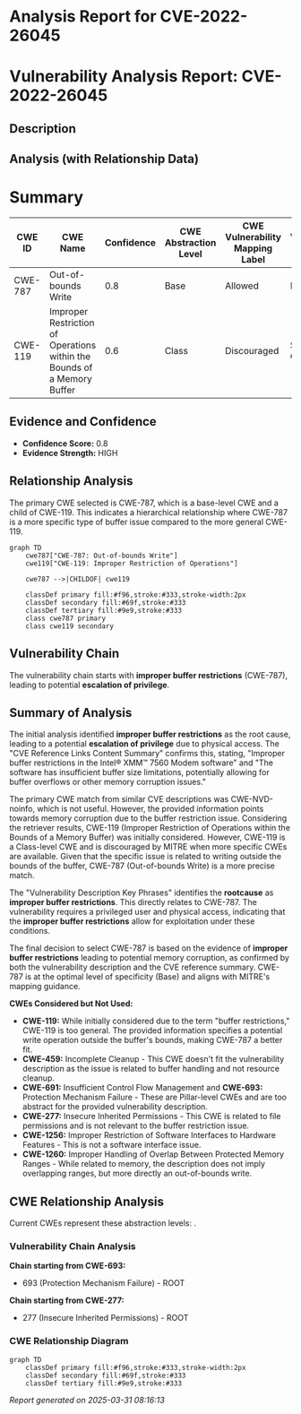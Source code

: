 # Analysis Report for CVE-2022-26045

# Vulnerability Analysis Report: CVE-2022-26045

## Description



## Analysis (with Relationship Data)

# Summary
| CWE ID | CWE Name | Confidence | CWE Abstraction Level | CWE Vulnerability Mapping Label | CWE-Vulnerability Mapping Notes |
|---|---|---|---|---|---|
| CWE-787 | Out-of-bounds Write | 0.8 | Base | Allowed | Primary CWE |
| CWE-119 | Improper Restriction of Operations within the Bounds of a Memory Buffer | 0.6 | Class | Discouraged | Secondary Candidate |

## Evidence and Confidence

*   **Confidence Score:** 0.8
*   **Evidence Strength:** HIGH

## Relationship Analysis
The primary CWE selected is CWE-787, which is a base-level CWE and a child of CWE-119. This indicates a hierarchical relationship where CWE-787 is a more specific type of buffer issue compared to the more general CWE-119.

```mermaid
graph TD
    cwe787["CWE-787: Out-of-bounds Write"]
    cwe119["CWE-119: Improper Restriction of Operations"]
    
    cwe787 -->|CHILDOF| cwe119
    
    classDef primary fill:#f96,stroke:#333,stroke-width:2px
    classDef secondary fill:#69f,stroke:#333
    classDef tertiary fill:#9e9,stroke:#333
    class cwe787 primary
    class cwe119 secondary
```

## Vulnerability Chain
The vulnerability chain starts with **improper buffer restrictions** (CWE-787), leading to potential **escalation of privilege**.

## Summary of Analysis
The initial analysis identified **improper buffer restrictions** as the root cause, leading to a potential **escalation of privilege** due to physical access. The "CVE Reference Links Content Summary" confirms this, stating, "Improper buffer restrictions in the Intel® XMM™ 7560 Modem software" and "The software has insufficient buffer size limitations, potentially allowing for buffer overflows or other memory corruption issues."

The primary CWE match from similar CVE descriptions was CWE-NVD-noinfo, which is not useful. However, the provided information points towards memory corruption due to the buffer restriction issue. Considering the retriever results, CWE-119 (Improper Restriction of Operations within the Bounds of a Memory Buffer) was initially considered. However, CWE-119 is a Class-level CWE and is discouraged by MITRE when more specific CWEs are available. Given that the specific issue is related to writing outside the bounds of the buffer, CWE-787 (Out-of-bounds Write) is a more precise match.

The "Vulnerability Description Key Phrases" identifies the **rootcause** as **improper buffer restrictions**. This directly relates to CWE-787. The vulnerability requires a privileged user and physical access, indicating that the **improper buffer restrictions** allow for exploitation under these conditions.

The final decision to select CWE-787 is based on the evidence of **improper buffer restrictions** leading to potential memory corruption, as confirmed by both the vulnerability description and the CVE reference summary. CWE-787 is at the optimal level of specificity (Base) and aligns with MITRE's mapping guidance.

**CWEs Considered but Not Used:**

*   **CWE-119:** While initially considered due to the term "buffer restrictions," CWE-119 is too general. The provided information specifies a potential write operation outside the buffer's bounds, making CWE-787 a better fit.
*   **CWE-459:** Incomplete Cleanup - This CWE doesn't fit the vulnerability description as the issue is related to buffer handling and not resource cleanup.
*   **CWE-691:** Insufficient Control Flow Management and **CWE-693:** Protection Mechanism Failure - These are Pillar-level CWEs and are too abstract for the provided vulnerability description.
*   **CWE-277:** Insecure Inherited Permissions - This CWE is related to file permissions and is not relevant to the buffer restriction issue.
*   **CWE-1256:** Improper Restriction of Software Interfaces to Hardware Features - This is not a software interface issue.
*   **CWE-1260:** Improper Handling of Overlap Between Protected Memory Ranges - While related to memory, the description does not imply overlapping ranges, but more directly an out-of-bounds write.


## CWE Relationship Analysis

Current CWEs represent these abstraction levels: .


### Vulnerability Chain Analysis

**Chain starting from CWE-693:**
- 693 (Protection Mechanism Failure) - ROOT


**Chain starting from CWE-277:**
- 277 (Insecure Inherited Permissions) - ROOT



### CWE Relationship Diagram

```mermaid
graph TD
    classDef primary fill:#f96,stroke:#333,stroke-width:2px
    classDef secondary fill:#69f,stroke:#333
    classDef tertiary fill:#9e9,stroke:#333
```



*Report generated on 2025-03-31 08:16:13*

